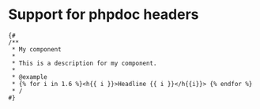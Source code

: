# Support for phpdoc headers

```
{#
/**
 * My component
 *
 * This is a description for my component.
 *
 * @example
 * {% for i in 1.6 %}<h{{ i }}>Headline {{ i }}</h{{i}}> {% endfor %}
 * /
#}
```